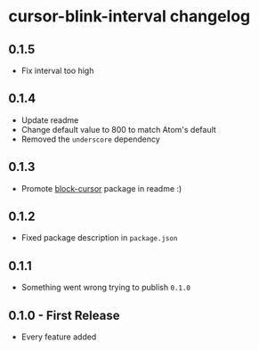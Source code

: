 # cursor-blink-interval changelog

## 0.1.5
* Fix interval too high

## 0.1.4
* Update readme
* Change default value to 800 to match Atom's default
* Removed the `underscore` dependency

## 0.1.3
* Promote [block-cursor](https://atom.io/packages/block-cursor) package in readme :)

## 0.1.2
* Fixed package description in `package.json`

## 0.1.1
* Something went wrong trying to publish `0.1.0`

## 0.1.0 - First Release
* Every feature added
